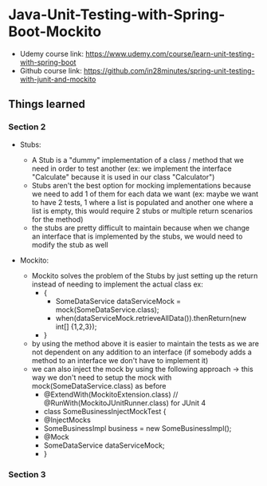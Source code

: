 # Java-Unit-Testing-with-Spring-Boot-Mockito
- Udemy course link: https://www.udemy.com/course/learn-unit-testing-with-spring-boot
- Github course link: https://github.com/in28minutes/spring-unit-testing-with-junit-and-mockito

## Things learned
### Section 2
- Stubs:
  - A Stub is a "dummy" implementation of a class / method that we need in order to test another (ex: we implement the interface "Calculate" because it is used in our class "Calculator")
  - Stubs aren't the best option for mocking implementations because we need to add 1 of them for each data we want (ex: maybe we want to have 2 tests, 1 where a list is populated and another one where a list is empty, this would require 2 stubs or multiple return scenarios for the method)
  - the stubs are pretty difficult to maintain because when we change an interface that is implemented by the stubs, we would need to modify the stub as well

- Mockito:
  - Mockito solves the problem of the Stubs by just setting up the return instead of needing to implement the actual class ex:
    - {
      - SomeDataService dataServiceMock = mock(SomeDataService.class);
      - when(dataServiceMock.retrieveAllData()).thenReturn(new int[] {1,2,3});
    - }
  - by using the method above it is easier to maintain the tests as we are not dependent on any addition to an interface (if somebody adds a method to an interface we don't have to implement it)
  - we can also inject the mock by using the following approach -> this way we don't need to setup the mock with mock(SomeDataService.class) as before
    - @ExtendWith(MockitoExtension.class) // @RunWith(MockitoJUnitRunner.class) for JUnit 4
    - class SomeBusinessInjectMockTest {
    - @InjectMocks
    - SomeBusinessImpl business = new SomeBusinessImpl();
    - @Mock
    - SomeDataService dataServiceMock;
    - }
      

### Section 3

